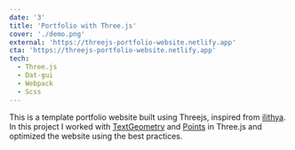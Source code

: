 ```yaml
---
date: '3'
title: 'Portfolio with Three.js'
cover: './demo.png'
external: 'https://threejs-portfolio-website.netlify.app'
cta: 'https://threejs-portfolio-website.netlify.app'
tech:
  - Three.js
  - Dat-gui
  - Webpack
  - Scss
---
```


This is a template portfolio website built using Threejs, inspired from [ilithya](https://www.ilithya.rocks/). In this project I worked with [TextGeometry](https://threejs.org/docs/index.html?q=tex#examples/en/geometries/TextGeometry) and [Points](https://threejs.org/docs/index.html?q=poin#api/en/objects/Points) in Three.js and optimized the website using the best practices.
